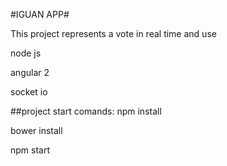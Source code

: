 #IGUAN APP#

This project represents a vote in real time and use

node js

angular 2

socket io

##project start comands:
npm install

bower install

npm start




